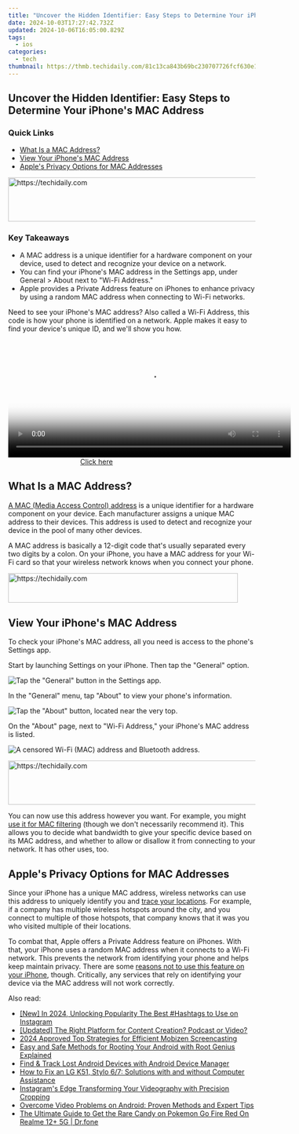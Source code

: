 ```yaml
---
title: "Uncover the Hidden Identifier: Easy Steps to Determine Your iPhone's MAC Address"
date: 2024-10-03T17:27:42.732Z
updated: 2024-10-06T16:05:00.829Z
tags:
  - ios
categories:
  - tech
thumbnail: https://thmb.techidaily.com/81c13ca843b69bc230707726fcf630e171a8ad9a8fe460d7f27ac14f30c5db39.jpg
---
```


## Uncover the Hidden Identifier: Easy Steps to Determine Your iPhone's MAC Address

### Quick Links

* [What Is a MAC Address?](https://facebook-video-content.techidaily.com/updated-2024-approved-realizing-your-potential-in-360-video-streams-for-social-media/)
* [View Your iPhone's MAC Address](https://tech-recovery.techidaily.com/your-complete-harry-potter-journey-the-right-way-to-experience-the-wizards-tale-on-screen/)
* [Apple's Privacy Options for MAC Addresses](https://fox-info.techidaily.com/in-2024-best-mobile-photography-note-taking-tools/)

<!-- affiliate ads begin -->
<a href="https://aligracehair.sjv.io/c/5597632/1868575/19272" target="_top" id="1868575">
  <img src="//a.impactradius-go.com/display-ad/19272-1868575" border="0" alt="https://techidaily.com" width="728" height="90"/>
</a>
<img height="0" width="0" src="https://aligracehair.sjv.io/i/5597632/1868575/19272" style="position:absolute;visibility:hidden;" border="0" />
<!-- affiliate ads end -->

### Key Takeaways

* A MAC address is a unique identifier for a hardware component on your device, used to detect and recognize your device on a network.
* You can find your iPhone's MAC address in the Settings app, under General > About next to "Wi-Fi Address."
* Apple provides a Private Address feature on iPhones to enhance privacy by using a random MAC address when connecting to Wi-Fi networks.

 Need to see your iPhone's MAC address? Also called a Wi-Fi Address, this code is how your phone is identified on a network. Apple makes it easy to find your device's unique ID, and we'll show you how.

<!-- affiliate ads begin -->
<span id="1983446">
					<video width="576" height="240" style="cursor:pointer"
           poster="//a.impactradius-go.com/display-clicktoplayimage/1983446.png"
           onclick="if(!this.playClicked){this.play();this.setAttribute('controls',true);this.playClicked=true;}">
	   <source src="//a.impactradius-go.com/display-ad/22993-1983446">
	   <img src="//a.impactradius-go.com/display-clicktoplayimage/1983446.png" style="border: none; height: 100%; width: 100%; object-fit: contain">
	</video>
	<div style="width:360px;text-align:center"><a href="javascript:window.open(decodeURIComponent('https%3A%2F%2Fhomestyler.sjv.io%2Fc%2F5597632%2F1983446%2F22993'), '_blank');void(0);">Click here</a></div>
</span>
<img height="0" width="0" src="https://imp.pxf.io/i/5597632/1983446/22993" style="position:absolute;visibility:hidden;" border="0" />
<!-- affiliate ads end -->

##  What Is a MAC Address?

[A MAC (Media Access Control) address](https://www.howtogeek.com/764868/what-is-a-mac-address-and-how-does-it-work/) is a unique identifier for a hardware component on your device. Each manufacturer assigns a unique MAC address to their devices. This address is used to detect and recognize your device in the pool of many other devices.

 A MAC address is basically a 12-digit code that's usually separated every two digits by a colon. On your iPhone, you have a MAC address for your Wi-Fi card so that your wireless network knows when you connect your phone.

<!-- affiliate ads begin -->
<a href="https://aligracehair.sjv.io/c/5597632/2135374/19272" target="_top" id="2135374">
  <img src="//a.impactradius-go.com/display-ad/19272-2135374" border="0" alt="https://techidaily.com" width="468" height="60"/>
</a>
<img height="0" width="0" src="https://aligracehair.sjv.io/i/5597632/2135374/19272" style="position:absolute;visibility:hidden;" border="0" />
<!-- affiliate ads end -->

##  View Your iPhone's MAC Address

 To check your iPhone's MAC address, all you need is access to the phone's Settings app.

 Start by launching Settings on your iPhone. Then tap the "General" option.

![Tap the "General" button in the Settings app.](https://static1.howtogeekimages.com/wordpress/wp-content/uploads/2023/12/1-4.png) 

 In the "General" menu, tap "About" to view your phone's information.

![Tap the "About" button, located near the very top.](https://static1.howtogeekimages.com/wordpress/wp-content/uploads/2023/12/2-about.png) 

 On the "About" page, next to "Wi-Fi Address," your iPhone's MAC address is listed.

![A censored Wi-Fi (MAC) address and Bluetooth address.](https://static1.howtogeekimages.com/wordpress/wp-content/uploads/2023/12/3-mac.png) 

<!-- affiliate ads begin -->
<a href="https://appsumo.8odi.net/c/5597632/2123737/7443" target="_top" id="2123737">
  <img src="//a.impactradius-go.com/display-ad/7443-2123737" border="0" alt="https://techidaily.com" width="728" height="90"/>
</a>
<img height="0" width="0" src="https://appsumo.8odi.net/i/5597632/2123737/7443" style="position:absolute;visibility:hidden;" border="0" />
<!-- affiliate ads end -->

 You can now use this address however you want. For example, you might [use it for MAC filtering](https://sim-unlock.techidaily.com/in-2024-unlock-your-iphone-se-in-minutes-with-iccid-code-everything-you-need-to-know-by-drfone-ios/) (though we don't necessarily recommend it). This allows you to decide what bandwidth to give your specific device based on its MAC address, and whether to allow or disallow it from connecting to your network. It has other uses, too.

##  Apple's Privacy Options for MAC Addresses

 Since your iPhone has a unique MAC address, wireless networks can use this address to uniquely identify you and [trace your locations](https://facebook-video-footage.techidaily.com/new-mastering-the-art-of-locating-your-youtube-discussions/). For example, if a company has multiple wireless hotspots around the city, and you connect to multiple of those hotspots, that company knows that it was you who visited multiple of their locations.

 To combat that, Apple offers a Private Address feature on iPhones. With that, your iPhone uses a random MAC address when it connects to a Wi-Fi network. This prevents the network from identifying your phone and helps keep maintain privacy. There are some [reasons not to use this feature on your iPhone](https://android-pokemon-go.techidaily.com/detailed-guide-of-ispoofer-for-pogo-installation-on-infinix-smart-7-drfone-by-drfone-virtual-android/), though. Critically, any services that rely on identifying your device via the MAC address will not work correctly.

<ins class="adsbygoogle"
     style="display:block"
     data-ad-format="autorelaxed"
     data-ad-client="ca-pub-7571918770474297"
     data-ad-slot="1223367746"></ins>

<ins class="adsbygoogle"
     style="display:block"
     data-ad-client="ca-pub-7571918770474297"
     data-ad-slot="8358498916"
     data-ad-format="auto"
     data-full-width-responsive="true"></ins>

<span class="atpl-alsoreadstyle">Also read:</span>
<div><ul>
<li><a href="https://instagram-videos.techidaily.com/new-in-2024-unlocking-popularity-the-best-hashtags-to-use-on-instagram/"><u>[New] In 2024, Unlocking Popularity The Best #Hashtags to Use on Instagram</u></a></li>
<li><a href="https://fox-links.techidaily.com/updated-the-right-platform-for-content-creation-podcast-or-video/"><u>[Updated] The Right Platform for Content Creation? Podcast or Video?</u></a></li>
<li><a href="https://screen-capture.techidaily.com/2024-approved-top-strategies-for-efficient-mobizen-screencasting/"><u>2024 Approved Top Strategies for Efficient Mobizen Screencasting</u></a></li>
<li><a href="https://os-tips.techidaily.com/easy-and-safe-methods-for-rooting-your-android-with-root-genius-explained/"><u>Easy and Safe Methods for Rooting Your Android with Root Genius Explained</u></a></li>
<li><a href="https://os-tips.techidaily.com/find-and-track-lost-android-devices-with-android-device-manager/"><u>Find & Track Lost Android Devices with Android Device Manager</u></a></li>
<li><a href="https://os-tips.techidaily.com/how-to-fix-an-lg-k51-stylo-67-solutions-with-and-without-computer-assistance/"><u>How to Fix an LG K51, Stylo 6/7: Solutions with and without Computer Assistance</u></a></li>
<li><a href="https://instagram-video-files.techidaily.com/instagrams-edge-transforming-your-videography-with-precision-cropping/"><u>Instagram's Edge Transforming Your Videography with Precision Cropping</u></a></li>
<li><a href="https://os-tips.techidaily.com/overcome-video-problems-on-android-proven-methods-and-expert-tips/"><u>Overcome Video Problems on Android: Proven Methods and Expert Tips</u></a></li>
<li><a href="https://pokemon-go-android.techidaily.com/the-ultimate-guide-to-get-the-rare-candy-on-pokemon-go-fire-red-on-realme-12plus-5g-drfone-by-drfone-virtual-android/"><u>The Ultimate Guide to Get the Rare Candy on Pokemon Go Fire Red On Realme 12+ 5G | Dr.fone</u></a></li>
</ul></div>


